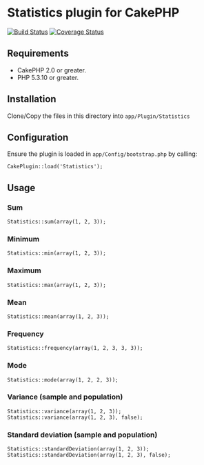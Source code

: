 # Statistics plugin for CakePHP

[![Build Status](https://travis-ci.org/tersmitten/cakephp-statistics.png?branch=master)](https://travis-ci.org/tersmitten/cakephp-statistics) [![Coverage Status](https://coveralls.io/repos/tersmitten/cakephp-statistics/badge.png)](https://coveralls.io/r/tersmitten/cakephp-statistics)

## Requirements

* CakePHP 2.0 or greater.
* PHP 5.3.10 or greater.

## Installation

Clone/Copy the files in this directory into `app/Plugin/Statistics`

## Configuration

Ensure the plugin is loaded in `app/Config/bootstrap.php` by calling:

```
CakePlugin::load('Statistics');
```

## Usage

### Sum
```
Statistics::sum(array(1, 2, 3));
```

### Minimum
```
Statistics::min(array(1, 2, 3));
```

### Maximum
```
Statistics::max(array(1, 2, 3));
```

### Mean
```
Statistics::mean(array(1, 2, 3));
```

### Frequency
```
Statistics::frequency(array(1, 2, 3, 3, 3));
```

### Mode
```
Statistics::mode(array(1, 2, 2, 3));
```

### Variance (sample and population)
```
Statistics::variance(array(1, 2, 3));
Statistics::variance(array(1, 2, 3), false);
```

### Standard deviation (sample and population)
```
Statistics::standardDeviation(array(1, 2, 3));
Statistics::standardDeviation(array(1, 2, 3), false);
```